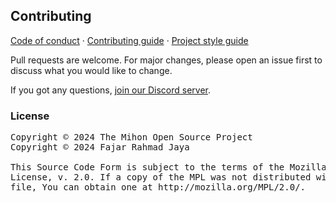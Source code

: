 ## Contributing

[Code of conduct](./CODE_OF_CONDUCT.md) · [Contributing guide](./CONTRIBUTING.md) · [Project style guide](https://mihon.app/sandbox/style-guide/)

Pull requests are welcome. For major changes, please open an issue first to discuss what you would like to change.

If you got any questions, [join our Discord server](https://discord.gg/mihon).

### License

<pre>
Copyright © 2024 The Mihon Open Source Project
Copyright © 2024 Fajar Rahmad Jaya

This Source Code Form is subject to the terms of the Mozilla Public
License, v. 2.0. If a copy of the MPL was not distributed with this
file, You can obtain one at http://mozilla.org/MPL/2.0/.
</pre>

</div>
